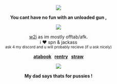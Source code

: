 <p align="center" dir="auto"><img src="https://komarev.com/ghpvc/?username=jensenlings&amp;color=green&amp;style=plastic&amp;label=stalkers" style="max-width: 100%;"></a>
<p align="center" dir="auto"> <b> You cant have no fun with an unloaded gun ,</b>
</p>
</p>
<p align="center" dir="auto"><a target="_blank" rel="noopener noreferrer nofollow" href=><img src="https://i.pinimg.com/originals/b3/98/bc/b398bcb5384c7cfa1efb83c84a2a9c2b.gif" style="max-width: 100%;"></a>
</p>
<p align="center" dir="auto"> 
<ins>w2i</ins> as im mostly offtab/afk. <br/>
i ❤️ spn & jackass <br/>
  <sub>ask 4 my discord and u will probably recieve (if u ask nicely) </sub>
</p>
<p align="center" dir="auto"><b><a href="https://jensenlings.atabook.org/" rel="nofollow">atabook</a> &nbsp; <a href="https://rentry.co/jenhoundgang" rel="nofollow">rentry</a> &nbsp; <a href="https://jackass4ever.straw.page/" rel="nofollow">straw</a></b></p>
<p align="center" dir="auto">
<img src="https://spotify-github-profile.kittinanx.com/api/view?uid=3144t4e3cclfn2vqfpxbzp5hkqga&cover_image=true&theme=natemoo-re&show_offline=false&background_color=121212&interchange=false&bar_color=334833&bar_color_cover=false)](https://github.com/kittinan/spotify-github-profile)" style="max-width: 100%;"></a>
<p align="center" dir="auto"> <b> My dad says thats for pussies ! </b>
